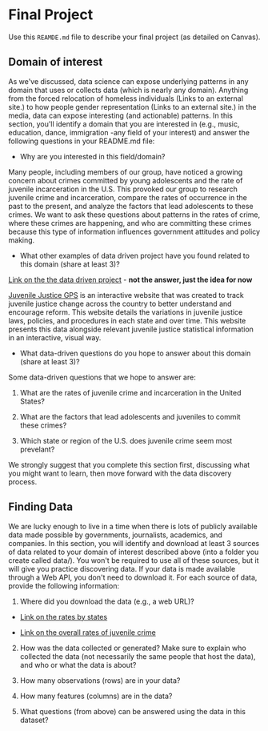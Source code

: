 # Final Project
Use this `REAMDE.md` file to describe your final project (as detailed on Canvas).

## Domain of interest
As we've discussed, data science can expose underlying patterns in any domain that uses or collects data (which is nearly any domain). Anything from the forced relocation of homeless individuals (Links to an external site.) to how people gender representation (Links to an external site.) in the media, data can expose interesting (and actionable) patterns. In this section, you'll identify a domain that you are interested in (e.g., music, education, dance, immigration -any field of your interest) and answer the following questions in your README.md file:

- Why are you interested in this field/domain?

Many people, including members of our group, have noticed a growing concern about crimes committed by young adolescents and the rate of juvenile incarceration in the U.S. This provoked our group to research juvenile crime and incarceration, compare the rates of occurrence in the past to the present, and analyze the factors that lead adolescents to these crimes. We want to ask these questions about patterns in the rates of crime, where these crimes are happening, and who are committing these crimes because this type of information influences government attitudes and policy making. 

- What other examples of data driven project have you found related to this domain (share at least 3)?

[Link on the the data driven project](https://ojjdp.ojp.gov/library/publications/juvenile-justice-model-data-project-final-technical-report) - **not the answer, just the idea for now**

[Juvenile Justice GPS](http://www.jjgps.org/juvenile-justice-services#risk-assessment?year=2020) is an interactive website that was created to track juvenile justice change across the country to better understand and encourage reform. This website details the variations in juvenile justice laws, policies, and procedures in each state and over time. This website presents this data alongside relevant juvenile justice statistical information in an interactive, visual way. 

- What data-driven questions do you hope to answer about this domain (share at least 3)?

Some data-driven questions that we hope to answer are:

1. What are the rates of juvenile crime and incarceration in the United States?

2. What are the factors that lead adolescents and juveniles to commit these crimes?

3. Which state or region of the U.S. does juvenile crime seem most prevelant?

We strongly suggest that you complete this section first, discussing what you might want to learn, then move forward with the data discovery process.

## Finding Data
We are lucky enough to live in a time when there is lots of publicly available data made possible by governments, journalists, academics, and companies. In this section, you will identify and download at least 3 sources of data related to your domain of interest described above (into a folder you create called data/). You won't be required to use all of these sources, but it will give you practice discovering data. If your data is made available through a Web API, you don't need to download it. For each source of data, provide the following information:

1. Where did you download the data (e.g., a web URL)?

-	[Link on the rates by states](https://www.aclu.org/issues/juvenile-justice/youth-incarceration/americas-addiction-juvenile-incarceration-state-state)

- [Link on the overall rates of juvenile crime](https://www.ojjdp.gov/ojstatbb/crime/faqs.asp#3)

2. How was the data collected or generated? Make sure to explain who collected the data (not necessarily the same people that host the data), and who or what the data is about?

3. How many observations (rows) are in your data?

4. How many features (columns) are in the data?

5. What questions (from above) can be answered using the data in this dataset?
